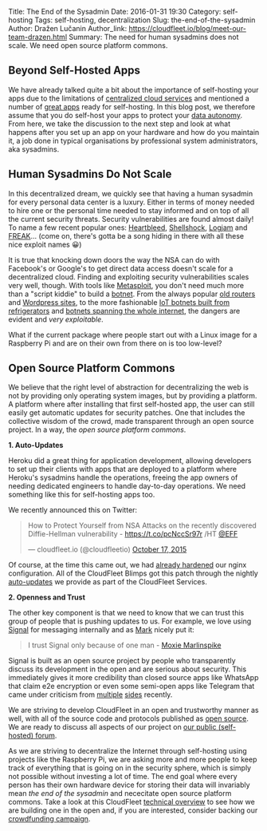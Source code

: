 Title: The End of the Sysadmin
Date: 2016-01-31 19:30
Category: self-hosting
Tags: self-hosting, decentralization
Slug: the-end-of-the-sysadmin
Author: Dražen Lučanin
Author_link: https://cloudfleet.io/blog/meet-our-team-drazen.html
Summary: The need for human sysadmins does not scale. We need open source platform commons.


## Beyond Self-Hosted Apps

We have already talked quite a bit about the importance of self-hosting
your apps due to the limitations of
[centralized cloud services][cloud-limitations]
and mentioned a number of [great apps][tools] ready for self-hosting.
In this blog post, we therefore assume that you do self-host your apps
to protect your [data autonomy][data-autonomy].
From here, we take the discussion to the next step and look at
what happens after you set up an app on your hardware and how do you maintain
it, a job done in typical organisations by professional system administrators,
aka sysadmins.


## Human Sysadmins Do Not Scale

In this decentralized dream, we quickly see that having a human sysadmin for
every personal data center is a luxury. Either in terms of money needed to
hire one or the personal time needed to stay informed and on top of
all the current security threats. Security vulnerabilities are found almost
daily! To name a few recent popular ones: [Heartbleed](http://heartbleed.com/),
[Shellshock](https://en.wikipedia.org/wiki/Shellshock_%28software_bug%29),
[Logjam](https://weakdh.org/) and [FREAK](https://freakattack.com/)...
(come on, there's gotta be a song hiding in there with
all these nice exploit names 😀)

It is true that knocking down doors the way the NSA can do with Facebook's or
Google's to get direct data access doesn't scale for a decentralized cloud.
Finding and exploiting security vulnerabilities scales very well, though.
With tools like [Metasploit][], you don't need much more than a "script
kiddie" to build a [botnet][]. From the always popular
[old routers][router-botnet]
and [Wordpress sites][wordpress-botnet], to the more fashionable
[IoT botnets built from refrigerators][iot-botnet] and
[botnets spanning the whole internet][large-botnet], the dangers are evident and
*very exploitable*.

What if the current package where people start out with a Linux image
for a Raspberry Pi and are on their own from there on is too low-level?


## Open Source Platform Commons

We believe that the right level of abstraction for decentralizing the web is not
by providing only operating system images, but by providing a platform.
A platform where after installing that first self-hosted app,
the user can still easily get
automatic updates for security patches. One that includes the collective wisdom
of the crowd, made transparent through an open source project.
In a way, the *open source platform commons*.

**1. Auto-Updates**

Heroku did a great thing for application development, allowing developers to
set up their clients with apps that are deployed to a platform where Heroku's
sysadmins handle the operations, freeing the app owners of needing dedicated
engineers to handle day-to-day operations. We need something like this for
self-hosting apps too.

We recently announced this on Twitter:

<blockquote class="twitter-tweet" lang="en"><p lang="en" dir="ltr">How to Protect Yourself from NSA Attacks on the recently discovered Diffie-Hellman vulnerability - <a href="https://t.co/pcNccSr97r">https://t.co/pcNccSr97r</a> /HT <a href="https://twitter.com/EFF">@EFF</a></p>&mdash; cloudfleet.io (@cloudfleetio) <a href="https://twitter.com/cloudfleetio/status/655420616200298496">October 17, 2015</a></blockquote>
<script async src="//platform.twitter.com/widgets.js" charset="utf-8"></script>

Of course, at the time this came out, we had [already hardened][nginx-fix]
our nginx configuration. All of the CloudFleet Blimps got this patch through
the nightly [auto-updates][auto-updates] we provide as part of the CloudFleet
Services.

**2. Openness and Trust**

The other key component is that we need to know that we can trust this group of
people that is pushing updates to us. For example, we love using [Signal][]
for messaging internally and as [Mark][] nicely put it:

> I trust Signal only because of one man - [Moxie Marlinspike][moxie]

Signal is built as an open source project by people who transparently discuss
its development in the open and are serious about security. This immediately
gives it more credibility than closed source apps like WhatsApp that claim e2e
encryption or even some semi-open apps like Telegram that came under criticism
from [multiple][telegram-attack1] [sides][telegram-attack2] recently.

We are striving to develop CloudFleet in an open and trustworthy manner as well,
with all of the source code and protocols published as
[open source][cloudfleet-github]. We are ready to discuss all aspects of our
project on [our public (self-hosted) forum][forum].

As we are striving to decentralize the Internet through self-hosting using
projects like the Raspberry Pi, we are asking more and more people to keep track
of everything that is going on in the
security sphere, which is simply not possible without investing a lot of time.
The end goal where every person has their own hardware device for storing their
data will invariably mean *the end of the sysadmin* and nececitate
open source platform commons. Take a look at this CloudFleet
[technical overview][] to see how we are building one in the open and,
if you are interested, consider
backing our [crowdfunding campaign][crowdfunding].

[forum]: https://discourse.cloudfleet.io/
[cloudfleet-github]: https://github.com/cloudfleet
[Signal]: https://whispersystems.org/
[Mark]: https://cloudfleet.io/blog/meet-our-team-mark.html
[auto-updates]: http://cloudfleet.readthedocs.org/en/latest/doc/technology/technology.html#architecture
[Metasploit]: https://www.metasploit.com/
[botnet]: https://en.wikipedia.org/wiki/Botnet#Illegal_botnets
[router-botnet]: https://voidsec.com/en/aethra-botnet-en/
[iot-botnet]: http://www.ibtimes.co.uk/spam-emails-are-being-sent-by-your-fridge-1432737
[wordpress-botnet]: http://arstechnica.com/security/2013/04/huge-attack-on-wordpress-sites-could-spawn-never-before-seen-super-botnet/
[large-botnet]: http://www.theregister.co.uk/2013/03/19/carna_botnet_ipv4_internet_map/
[data-autonomy]: https://cloudfleet.io/blog/introducing-data-autonomy.html
[cloud-limitations]: https://cloudfleet.io/blog/5-reasons-to-self-host.html
[nginx-fix]: https://github.com/cloudfleet/blimp-nginx/pull/1/files
[tools]: https://cloudfleet.io/blog/tools-to-take-back-control-over-your-data.html
[moxie]: https://en.wikipedia.org/wiki/Moxie_Marlinspike
[telegram-attack1]: http://www.alexrad.me/discourse/a-264-attack-on-telegram-and-why-a-super-villain-doesnt-need-it-to-read-your-telegram-chats.html
[telegram-attack2]: http://thoughtcrime.org/blog/telegram-crypto-challenge/
[crowdfunding]: https://www.indiegogo.com/projects/cloudfleet-your-private-encrypted-cloud-at-home/x/4096670#/
[technical overview]: http://cloudfleet.readthedocs.org/en/latest/doc/technology/technology.html
[cloudfleet]: https://cloudfleet.io/
